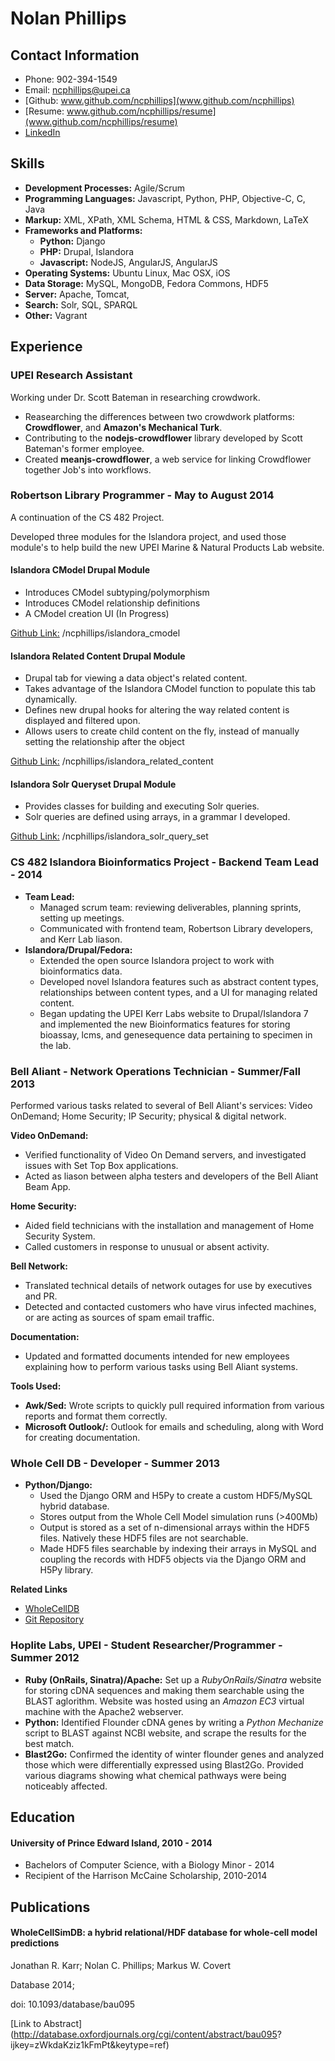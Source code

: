 # Nolan Phillips
## Contact Information
* Phone: 902-394-1549
* Email: ncphillips@upei.ca
* [Github: www.github.com/ncphillips](www.github.com/ncphillips)
* [Resume: www.github.com/ncphillips/resume](www.github.com/ncphillips/resume)
* [LinkedIn](ca.linkedin.com/pub/nolan-phillips/68/935/702/)

## Skills

* **Development Processes:** Agile/Scrum
* **Programming Languages:** Javascript, Python, PHP, Objective-C, C, Java
* **Markup:** XML, XPath, XML Schema, HTML & CSS, Markdown, LaTeX
* **Frameworks and Platforms:**
	* **Python:** Django
	* **PHP:** Drupal, Islandora
	* **Javascript:** NodeJS, AngularJS, AngularJS
* **Operating Systems:** Ubuntu Linux, Mac OSX, iOS
* **Data Storage:** MySQL, MongoDB, Fedora Commons, HDF5
* **Server:** Apache, Tomcat, 
* **Search:** Solr, SQL, SPARQL
* **Other:** Vagrant

## Experience
### UPEI Research Assistant
Working under Dr. Scott Bateman in researching crowdwork. 

 * Reasearching the differences between two crowdwork platforms: **Crowdflower**, and **Amazon's Mechanical Turk**.
 * Contributing to the **nodejs-crowdflower** library developed by Scott Bateman's former employee.
 * Created **meanjs-crowdflower**, a web service for linking Crowdflower together Job's into workflows. 

### Robertson Library Programmer - May to August 2014
A continuation of the CS 482 Project. 

Developed three modules for the Islandora project, and used those module's to help build the new UPEI Marine & Natural Products Lab website. 

#### Islandora CModel Drupal Module
* Introduces CModel subtyping/polymorphism
* Introduces CModel relationship definitions
* A CModel creation UI (In Progress)

[Github Link:](https://github.com/ncphillips/islandora_cmodel)  /ncphillips/islandora_cmodel

#### Islandora Related Content Drupal Module
* Drupal tab for viewing a data object's related content.
* Takes advantage of the Islandora CModel function to populate this tab dynamically.
* Defines new drupal hooks for altering the way related content is displayed and filtered upon.
* Allows users to create child content on the fly, instead of manually setting the relationship after the object 

[Github Link:](https://github.com/ncphillips/islandora_related_content) /ncphillips/islandora_related_content


#### Islandora Solr Queryset Drupal Module
* Provides classes for building and executing Solr queries.
* Solr queries are defined using arrays, in a grammar I developed.

[Github Link:](https://github.com/ncphillips/islandora_solr_query_set) /ncphillips/islandora_solr_query_set

### CS 482 Islandora Bioinformatics Project - Backend Team Lead - 2014
* **Team Lead:** 
	* Managed scrum team: reviewing deliverables, planning sprints, setting up meetings. 
	* Communicated with frontend team, Robertson Library developers, and Kerr Lab liason. 
* **Islandora/Drupal/Fedora:** 
	* Extended the open source Islandora project to work with bioinformatics data.
	* Developed novel Islandora features such as abstract content types, relationships between content types, and a UI for managing related content.
	* Began updating the UPEI Kerr Labs website to Drupal/Islandora 7 and implemented the new Bioinformatics features for storing bioassay, lcms, and genesequence data pertaining to specimen in the lab.

### Bell Aliant - Network Operations Technician - Summer/Fall 2013
Performed various tasks related to several of Bell Aliant's services: Video OnDemand; Home Security; IP Security; physical & digital network.

**Video OnDemand:** 

* Verified functionality of Video On Demand servers, and investigated issues with Set Top Box applications.
* Acted as liason between alpha testers and developers of the Bell Aliant Beam App.


**Home Security:** 

* Aided field technicians with the installation and management of Home Security System. 
* Called customers in response to unusual or absent activity.

**Bell Network:** 

* Translated technical details of network outages for use by executives and PR.
* Detected and contacted customers who have virus infected machines, or are acting as sources of spam email traffic.

**Documentation:**

* Updated and formatted documents intended for new employees explaining how to perform various tasks using Bell Aliant systems.


**Tools Used:** 

* **Awk/Sed:** Wrote scripts to quickly pull required information from various reports and format them correctly.
* **Microsoft Outlook/:** Outlook for emails and scheduling, along with Word for creating documentation.

### Whole Cell DB - Developer - Summer 2013
* **Python/Django:** 
	* Used the Django ORM and H5Py to create a custom HDF5/MySQL hybrid database. 
	* Stores output from the Whole Cell Model simulation runs (>400Mb)
	* Output is stored as a set of n-dimensional arrays within the HDF5 files. Natively these HDF5 files are not searchable.
	* Made HDF5 files searchable by indexing their arrays in MySQL and coupling the records with  HDF5 objects via the Django ORM and H5Py library.

__Related Links__
 
 * [WholeCellDB](http://wholecelldb.stanford.edu)
 * [Git Repository](https://github.com/CovertLab/WholeCellDB)
 
### Hoplite Labs, UPEI - Student Researcher/Programmer - Summer 2012
* **Ruby (OnRails, Sinatra)/Apache:** Set up a _RubyOnRails/Sinatra_ website for storing cDNA sequences and making them searchable using the BLAST aglorithm. Website was hosted using an *Amazon EC3* virtual machine with the Apache2 webserver.
* **Python:** Identified Flounder cDNA genes by writing a _Python Mechanize_ script to BLAST against NCBI website, and scrape the results for the best match.
* **Blast2Go:** Confirmed the identity of winter flounder genes and analyzed those which were differentially expressed using Blast2Go. Provided various diagrams showing what chemical pathways were being noticeably affected.

 

## Education
#### University of Prince Edward Island, 2010 - 2014
* Bachelors of Computer Science, with a Biology Minor - 2014
* Recipient of the Harrison McCaine Scholarship, 2010-2014

## Publications
#### WholeCellSimDB: a hybrid relational/HDF database for whole-cell model predictions
Jonathan R. Karr; Nolan C. Phillips; Markus W. Covert

Database 2014;

doi: 10.1093/database/bau095

[Link to Abstract](http://database.oxfordjournals.org/cgi/content/abstract/bau095?
ijkey=zWkdaKziz1kFmPt&keytype=ref)
